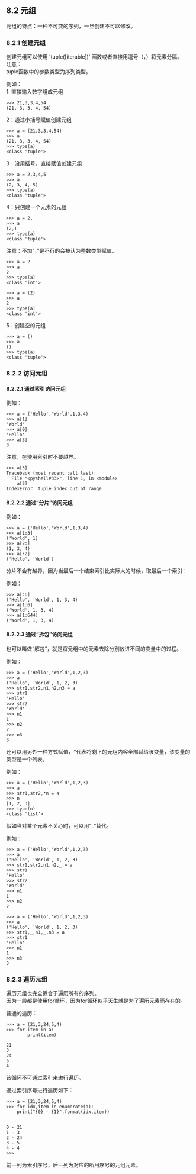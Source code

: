 ## 8.2 元组

元组的特点：一种不可变的序列，一旦创建不可以修改。  

### 8.2.1 创建元组

创建元组可以使用 'tuple([iterable])' 函数或者直接用逗号（，）将元素分隔。  
注意：  
tuple函数中的参数类型为序列类型。  

例如：  
1: 直接输入数字组成元组  
  
    >>> 21,3,3,4,54
    (21, 3, 3, 4, 54)
    
2：通过小括号赋值创建元组  

	>>> a = (21,3,3,4,54)
	>>> a
	(21, 3, 3, 4, 54)
	>>> type(a)
	<class 'tuple'>

3：没用括号，直接赋值创建元组  

	>>> a = 2,3,4,5
	>>> a
	(2, 3, 4, 5)
	>>> type(a)
	<class 'tuple'>

4：只创建一个元素的元组

	>>> a = 2,
	>>> a
	(2,)
	>>> type(a)
	<class 'tuple'>

注意：不加“，”是不行的会被认为整数类型赋值。  

	>>> a = 2
	>>> a
	2
	>>> type(a)
	<class 'int'>

	>>> a = (2)
	>>> a
	2
	>>> type(a)
	<class 'int'>

5：创建空的元组  

	>>> a = ()
	>>> a
	()
	>>> type(a)
	<class 'tuple'>

### 8.2.2 访问元组

#### 8.2.2.1 通过索引访问元组

例如：  

	>>> a = ('Hello',"World",1,3,4)
	>>> a[1]
	'World'
	>>> a[0]
	'Hello'
	>>> a[3]
	3

注意，在使用索引时不要越界。  

	>>> a[5]
	Traceback (most recent call last):
	  File "<pyshell#33>", line 1, in <module>
	    a[5]
	IndexError: tuple index out of range

#### 8.2.2.2 通过“分片”访问元组

例如：

	>>> a = ('Hello',"World",1,3,4)
	>>> a[1:3]
	('World', 1)
	>>> a[2:]
	(1, 3, 4)
	>>> a[:2]
	('Hello', 'World')

分片不会有越界，因为当最后一个结束索引比实际大的时候，取最后一个索引：  

例如：  

	>>> a[:6]
	('Hello', 'World', 1, 3, 4)
	>>> a[1:6]
	('World', 1, 3, 4)
	>>> a[1:644]
	('World', 1, 3, 4)

#### 8.2.2.3 通过“拆包”访问元组

也可以叫做“解包”，就是将元组中的元素去除分别放进不同的变量中的过程。  

例如：  

	>>> a = ('Hello',"World",1,2,3)
	>>> a
	('Hello', 'World', 1, 2, 3)
	>>> str1,str2,n1,n2,n3 = a
	>>> str1
	'Hello'
	>>> str2
	'World'
	>>> n1
	1
	>>> n2
	2
	>>> n3
	3

还可以用另外一种方式赋值，\*代表将剩下的元组内容全部赋给该变量，该变量的类型是一个列表。  

例如：  

	>>> a = ('Hello',"World",1,2,3)
	>>> a
	>>> str1,str2,*n = a
	>>> n
	[1, 2, 3]
	>>> type(n)
	<class 'list'>

假如当对某个元素不关心时，可以用“\_”替代。  

例如：  

	>>> a = ('Hello',"World",1,2,3)
	>>> a
	('Hello', 'World', 1, 2, 3)
	>>> str1,str2,n1,n2,_ = a
	>>> str1
	'Hello'
	>>> str2
	'World'
	>>> n1
	1
	>>> n2
	2

	>>> a = ('Hello',"World",1,2,3)
	>>> a
	('Hello', 'World', 1, 2, 3)
	>>> str1,_,n1,_,n3 = a
	>>> str1
	'Hello'
	>>> n1
	1
	>>> n3
	3

### 8.2.3 遍历元组

遍历元组也完全适合于遍历所有的序列。  
因为一般都是使用for循环，因为for循环似乎天生就是为了遍历元素而存在的。  

普通的遍历：  

	>>> a = (21,3,24,5,4)
	>>> for item in a:
	        print(item)
	
	21
	3
	24
	5
	4

该循环不可通过索引来进行遍历。  

通过索引序号进行遍历如下：  

	>>> a = (21,3,24,5,4)
	>>> for idx,item in enumerate(a):
		print("{0} - {1}".format(idx,item))
	
		
	0 - 21
	1 - 3
	2 - 24
	3 - 5
	4 - 4
	>>>

前一列为索引序号，后一列为对应的所用序号的元组元素。